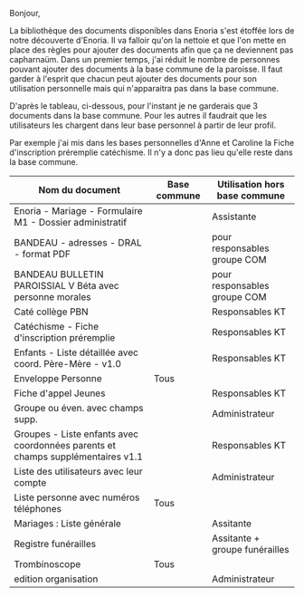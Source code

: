 Bonjour,

La bibliothèque des documents disponibles dans Enoria s'est étoffée lors de notre découverte d'Enoria. Il va falloir qu'on la nettoie et que l'on mette en place des règles pour ajouter des documents afin que ça ne deviennent pas capharnaüm. 
Dans un premier temps, j'ai réduit le nombre de personnes pouvant ajouter des documents à la base commune de la paroisse. Il faut garder à l'esprit que chacun peut ajouter des documents pour son utilisation personnelle mais qui n'apparaitra pas dans la base commune.

D'après le tableau, ci-dessous, pour l'instant je ne garderais que 3 documents dans la base commune. Pour les autres il faudrait que les utilisateurs les chargent dans leur base personnel à partir de leur profil. 

Par exemple j'ai mis dans les bases personnelles d'Anne et Caroline la Fiche d'inscription préremplie catéchisme. Il n'y a donc pas lieu qu'elle reste dans la base commune.

| Nom du document | Base commune | Utilisation hors base commune |
| ---------------  | ------------| ------------------------------|
| Enoria - Mariage - Formulaire M1 - Dossier administratif	 |	|Assistante |
| BANDEAU - adresses - DRAL - format PDF	| | 	pour responsables groupe COM |
| BANDEAU BULLETIN PAROISSIAL V Béta avec personne morales	| |	pour responsables groupe COM |
| Caté collège PBN	| |Responsables KT |
| Catéchisme - Fiche d'inscription préremplie	 | |	Responsables KT |
| Enfants - Liste détaillée avec coord. Père-Mère - v1.0	| |	Responsables KT |
| Enveloppe Personne	| Tous |	  |
| Fiche d'appel Jeunes	| |	Responsables KT |
| Groupe ou éven. avec champs supp.	 |	|Administrateur |
| Groupes - Liste enfants avec coordonnées parents et champs supplémentaires v1.1	| |	Responsables KT |
| Liste des utilisateurs avec leur compte	| |	Administrateur |
| Liste personne avec numéros téléphones	| Tous |	  |
| Mariages : Liste générale	 | |	Assitante |
| Registre funérailles	| |	Assitante + groupe funérailles |
| Trombinoscope	| Tous |	  |
| edition organisation	| |	Administrateur |
